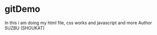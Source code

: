 # gitDemo
In this i am doing my html file, css works and javascript and more
Author SUZBU (SHOUKAT)
